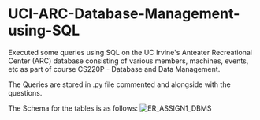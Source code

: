 # UCI-ARC-Database-Management-using-SQL
Executed some queries using SQL on the UC Irvine's Anteater Recreational Center (ARC) database consisting of various members, machines, events, etc as part of course CS220P - Database and Data Management.

The Queries are stored in .py file commented and alongside with the questions.

The Schema for the tables is as follows: ![ER_ASSIGN1_DBMS](https://github.com/Virajith26/UCI-ARC-Database-Management-using-SQL/assets/62412690/18ff4aa2-b03c-4701-8f31-7fdcc8b38852)
